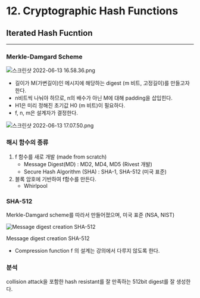 # 12. Cryptographic Hash Functions

## Iterated Hash Fucntion

---

### Merkle-Damgard Scheme

![스크린샷 2022-06-13 16.58.36.png](12%20Cryptographic%20Hash%20Functions%206527eb256c59417eab69cb941d44319b/%E1%84%89%E1%85%B3%E1%84%8F%E1%85%B3%E1%84%85%E1%85%B5%E1%86%AB%E1%84%89%E1%85%A3%E1%86%BA_2022-06-13_16.58.36.png)

- 길이가 M(가변길이)인 메시지에 해당하는 digest (m 비트, 고정길이)를 만들고자 한다.
- n비트씩 나눠야 하므로, n의 배수가 아닌 M에 대해 padding을 삽입힌다.
- H1은 미리 정해진 초기값 H0 (m 비트)이 필요하다.
- f, n, m은 설계자가 결정한다.

![스크린샷 2022-06-13 17.07.50.png](12%20Cryptographic%20Hash%20Functions%206527eb256c59417eab69cb941d44319b/%E1%84%89%E1%85%B3%E1%84%8F%E1%85%B3%E1%84%85%E1%85%B5%E1%86%AB%E1%84%89%E1%85%A3%E1%86%BA_2022-06-13_17.07.50.png)

### 해시 함수의 종류

1. f 함수를 새로 개발 (made from scratch)
    - Message Digest(MD) : MD2, MD4, MD5 (Rivest 개발)
    - Secure Hash Algorithm (SHA) : SHA-1, SHA-512 (미국 표준)
2. 블록 암호에 기반하여 f함수를 만든다.
    - Whirlpool

### SHA-512

Merkle-Damgard scheme를 따라서 만들어졌으며, 미국 표준 (NSA, NIST)

![Message digest creation SHA-512](12%20Cryptographic%20Hash%20Functions%206527eb256c59417eab69cb941d44319b/%E1%84%89%E1%85%B3%E1%84%8F%E1%85%B3%E1%84%85%E1%85%B5%E1%86%AB%E1%84%89%E1%85%A3%E1%86%BA_2022-06-13_17.12.47.png)

Message digest creation SHA-512

- Compression function f 의 설계는 강의에서 다루지 않도록 한다.

### 분석

collision attack을 포함한 hash resistant를 잘 만족하는 512bit digest를 잘 생성한다.
